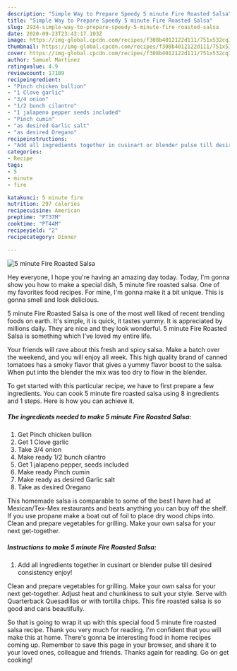 ```yaml
---
description: "Simple Way to Prepare Speedy 5 minute Fire Roasted Salsa"
title: "Simple Way to Prepare Speedy 5 minute Fire Roasted Salsa"
slug: 2934-simple-way-to-prepare-speedy-5-minute-fire-roasted-salsa
date: 2020-09-23T23:43:17.103Z
image: https://img-global.cpcdn.com/recipes/f308b4012122d111/751x532cq70/5-minute-fire-roasted-salsa-recipe-main-photo.jpg
thumbnail: https://img-global.cpcdn.com/recipes/f308b4012122d111/751x532cq70/5-minute-fire-roasted-salsa-recipe-main-photo.jpg
cover: https://img-global.cpcdn.com/recipes/f308b4012122d111/751x532cq70/5-minute-fire-roasted-salsa-recipe-main-photo.jpg
author: Samuel Martinez
ratingvalue: 4.9
reviewcount: 17109
recipeingredient:
- "Pinch chicken bullion"
- "1 Clove garlic"
- "3/4 onion"
- "1/2 bunch cilantro"
- "1 jalapeno pepper seeds included"
- "Pinch cumin"
- "as desired Garlic salt"
- "as desired Oregano"
recipeinstructions:
- "Add all ingredients together in cusinart or blender pulse till desired consistency enjoy!"
categories:
- Recipe
tags:
- 5
- minute
- fire

katakunci: 5 minute fire 
nutrition: 297 calories
recipecuisine: American
preptime: "PT37M"
cooktime: "PT44M"
recipeyield: "2"
recipecategory: Dinner

---
```



![5 minute Fire Roasted Salsa](https://img-global.cpcdn.com/recipes/f308b4012122d111/751x532cq70/5-minute-fire-roasted-salsa-recipe-main-photo.jpg)

Hey everyone, I hope you're having an amazing day today. Today, I'm gonna show you how to make a special dish, 5 minute fire roasted salsa. One of my favorites food recipes. For mine, I'm gonna make it a bit unique. This is gonna smell and look delicious.

5 minute Fire Roasted Salsa is one of the most well liked of recent trending foods on earth. It's simple, it is quick, it tastes yummy. It is appreciated by millions daily. They are nice and they look wonderful. 5 minute Fire Roasted Salsa is something which I've loved my entire life.

Your friends will rave about this fresh and spicy salsa. Make a batch over the weekend, and you will enjoy all week. This high quality brand of canned tomatoes has a smoky flavor that gives a yummy flavor boost to the salsa. When put into the blender the mix was too dry to flow in the blender.


To get started with this particular recipe, we have to first prepare a few ingredients. You can cook 5 minute fire roasted salsa using 8 ingredients and 1 steps. Here is how you can achieve it.

<!--inarticleads1-->

##### The ingredients needed to make 5 minute Fire Roasted Salsa:

1. Get Pinch chicken bullion
1. Get 1 Clove garlic
1. Take 3/4 onion
1. Make ready 1/2 bunch cilantro
1. Get 1 jalapeno pepper, seeds included
1. Make ready Pinch cumin
1. Make ready as desired Garlic salt
1. Take as desired Oregano


This homemade salsa is comparable to some of the best I have had at Mexican/Tex-Mex restaurants and beats anything you can buy off the shelf. If you use propane make a boat out of foil to place dry wood chips into. Clean and prepare vegetables for grilling. Make your own salsa for your next get-together. 

<!--inarticleads2-->

##### Instructions to make 5 minute Fire Roasted Salsa:

1. Add all ingredients together in cusinart or blender pulse till desired consistency enjoy!


Clean and prepare vegetables for grilling. Make your own salsa for your next get-together. Adjust heat and chunkiness to suit your style. Serve with Quarterback Quesadillas or with tortilla chips. This fire roasted salsa is so good and cans beautifully. 

So that is going to wrap it up with this special food 5 minute fire roasted salsa recipe. Thank you very much for reading. I'm confident that you will make this at home. There's gonna be interesting food in home recipes coming up. Remember to save this page in your browser, and share it to your loved ones, colleague and friends. Thanks again for reading. Go on get cooking!
